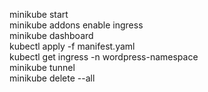 minikube start  
minikube addons enable ingress  
minikube dashboard  
kubectl apply -f manifest.yaml  
kubectl get ingress -n wordpress-namespace  
minikube tunnel  
minikube delete --all  
